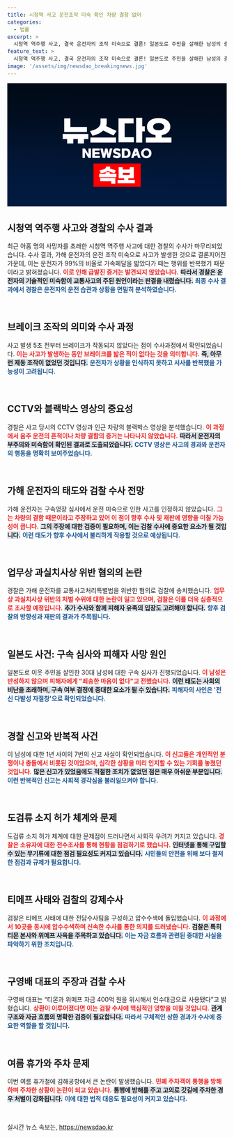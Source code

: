 ```yaml
---
title: 시청역 사고 운전조작 미숙 확인 차량 결함 없어
categories:
  - 법률
excerpt: >
  시청역 역주행 사고, 결국 운전자의 조작 미숙으로 결론! 일본도로 주민을 살해한 남성의 충격적인 태도까지. 경찰과 검찰의 수사 결과가 충격을 안깁니다! 클릭해 사건의 전말을 확인하세요!
feature_text: >
  시청역 역주행 사고, 결국 운전자의 조작 미숙으로 결론! 일본도로 주민을 살해한 남성의 충격적인 태도까지. 경찰과 검찰의 수사 결과가 충격을 안깁니다! 클릭해 사건의 전말을 확인하세요!
image: '/assets/img/newsdao_breakingnews.jpg'
---
```


<p><img src="/assets/img/newsdao_breakingnews.jpg" alt="flaretime 속보" /></p>

<h2 data-ke-size="size26">시청역 역주행 사고와 경찰의 수사 결과</h2>

<p data-ke-size="size16">최근 아홉 명의 사망자를 초래한 시청역 역주행 사고에 대한 경찰의 수사가 마무리되었습니다. 수사 결과, 가해 운전자의 운전 조작 미숙으로 사고가 발생한 것으로 결론지어진 가운데, 이는 운전자가 99%의 비율로 가속페달을 밟았다가 떼는 행위를 반복했기 때문이라고 밝혀졌습니다. <b><span style="color: #ee2323;">이로 인해 급발진 증거는 발견되지 않았습니다.</span></b> <b><span style="background-color: #21538527;">따라서 경찰은 운전자의 기술적인 미숙함이 교통사고의 주된 원인이라는 판결을 내렸습니다.</span></b> <b><span style="color: #1a5490;">최종 수사 결과에서 경찰은 운전자의 운전 습관과 상황을 면밀히 분석하였습니다.</span></b></p>

<p data-ke-size="size16">&nbsp;</p>

<h2 data-ke-size="size26">브레이크 조작의 의미와 수사 과정</h2>

<p data-ke-size="size16">사고 발생 5초 전부터 브레이크가 작동되지 않았다는 점이 수사과정에서 확인되었습니다. <b><span style="color: #ee2323;">이는 사고가 발생하는 동안 브레이크를 밟은 적이 없다는 것을 의미합니다.</span></b> <b><span style="background-color: #21538527;">즉, 아무런 제동 조작이 없었던 것입니다.</span></b> <b><span style="color: #1a5490;">운전자가 상황을 인식하지 못하고 서사를 반복했을 가능성이 고려됩니다.</span></b></p>

<p data-ke-size="size16">&nbsp;</p>

<h2 data-ke-size="size26">CCTV와 블랙박스 영상의 중요성</h2>

<p data-ke-size="size16">경찰은 사고 당시의 CCTV 영상과 인근 차량의 블랙박스 영상을 분석했습니다. <b><span style="color: #ee2323;">이 과정에서 음주 운전의 흔적이나 차량 결함의 증거는 나타나지 않았습니다.</span></b> <b><span style="background-color: #21538527;">따라서 운전자의 부주의와 미숙함이 확인된 결과로 도출되었습니다.</span></b> <b><span style="color: #1a5490;">CCTV 영상은 사고의 경과와 운전자의 행동을 명확히 보여주었습니다.</span></b></p>

<p data-ke-size="size16">&nbsp;</p>

<h2 data-ke-size="size26">가해 운전자의 태도와 검찰 수사 전망</h2>

<p data-ke-size="size16">가해 운전자는 구속영장 심사에서 운전 미숙으로 인한 사고를 인정하지 않았습니다. <b><span style="color: #ee2323;">그는 차량의 결함 때문이라고 주장하고 있어 이 점이 향후 수사 및 재판에 영향을 미칠 가능성이 큽니다.</span></b> <b><span style="background-color: #21538527;">그의 주장에 대한 검증이 필요하며, 이는 검찰 수사에 중요한 요소가 될 것입니다.</span></b> <b><span style="color: #1a5490;">이런 태도가 향후 수사에서 불리하게 작용할 것으로 예상됩니다.</span></b></p>

<p data-ke-size="size16">&nbsp;</p>

<h2 data-ke-size="size26">업무상 과실치사상 위반 혐의의 논란</h2>

<p data-ke-size="size16">경찰은 가해 운전자를 교통사고처리특별법을 위반한 혐의로 검찰에 송치했습니다. <b><span style="color: #ee2323;">업무상 과실치사상 위반의 처벌 수위에 대한 논란이 일고 있으며, 검찰은 이를 더욱 심층적으로 조사할 예정입니다.</span></b> <b><span style="background-color: #21538527;">추가 수사와 함께 피해자 유족의 입장도 고려해야 합니다.</span></b> <b><span style="color: #1a5490;">향후 검찰의 방향성과 재판의 결과가 주목됩니다.</span></b></p>

<p data-ke-size="size16">&nbsp;</p>

<h2 data-ke-size="size26">일본도 사건: 구속 심사와 피해자 사망 원인</h2>

<p data-ke-size="size16">일본도로 이웃 주민을 살인한 30대 남성에 대한 구속 심사가 진행되었습니다. <b><span style="color: #ee2323;">이 남성은 반성하지 않으며 피해자에게 "죄송한 마음이 없다"고 전했습니다.</span></b> <b><span style="background-color: #21538527;">이런 태도는 사회의 비난을 초래하며, 구속 여부 결정에 중대한 요소가 될 수 있습니다.</span></b> <b><span style="color: #1a5490;">피해자의 사인은 '전신 다발성 자절창'으로 확인되었습니다.</span></b></p>

<p data-ke-size="size16">&nbsp;</p>

<h2 data-ke-size="size26">경찰 신고와 반복적 사건</h2>

<p data-ke-size="size16">이 남성에 대한 1년 사이의 7번의 신고 사실이 확인되었습니다. <b><span style="color: #ee2323;">이 신고들은 개인적인 분쟁이나 충돌에서 비롯된 것이었으며, 심각한 상황을 미리 인지할 수 있는 기회를 놓쳤던 것입니다.</span></b> <b><span style="background-color: #21538527;">많은 신고가 있었음에도 적절한 조치가 없었던 점은 매우 아쉬운 부분입니다.</span></b> <b><span style="color: #1a5490;">이런 반복적인 신고는 사회적 경각심을 불러일으켜야 합니다.</span></b></p>

<p data-ke-size="size16">&nbsp;</p>

<h2 data-ke-size="size26">도검류 소지 허가 체계와 문제</h2>

<p data-ke-size="size16">도검류 소지 허가 체계에 대한 문제점이 드러나면서 사회적 우려가 커지고 있습니다. <b><span style="color: #ee2323;">경찰은 소유자에 대한 전수조사를 통해 현황을 점검하기로 했습니다.</span></b> <b><span style="background-color: #21538527;">인터넷을 통해 구입할 수 있는 무기류에 대한 점검 필요성도 커지고 있습니다.</span></b> <b><span style="color: #1a5490;">시민들의 안전을 위해 보다 철저한 점검과 규제가 필요합니다.</span></b></p>

<p data-ke-size="size16">&nbsp;</p>

<h2 data-ke-size="size26">티메프 사태와 검찰의 강제수사</h2>

<p data-ke-size="size16">검찰은 티메프 사태에 대한 전담수사팀을 구성하고 압수수색에 돌입했습니다. <b><span style="color: #ee2323;">이 과정에서 10곳을 동시에 압수수색하며 신속한 수사를 통한 의지를 드러냈습니다.</span></b> <b><span style="background-color: #21538527;">검찰은 특히 티몬 본사와 위메프 사옥을 주목하고 있습니다.</span></b> <b><span style="color: #1a5490;">이는 자금 흐름과 관련된 중대한 사실을 파악하기 위한 조치입니다.</span></b></p>

<p data-ke-size="size16">&nbsp;</p>

<h2 data-ke-size="size26">구영배 대표의 주장과 검찰 수사</h2>

<p data-ke-size="size16">구영배 대표는 “티몬과 위메프 자금 400억 원을 위시해서 인수대금으로 사용됐다”고 밝혔습니다. <b><span style="color: #ee2323;">상환이 이루어졌다면 이는 검찰 수사에 핵심적인 영향을 미칠 것입니다.</span></b> <b><span style="background-color: #21538527;">관계 구조와 자금 흐름의 명확한 검증이 필요합니다.</span></b> <b><span style="color: #1a5490;">따라서 구체적인 상환 경과가 수사에 중요한 역할을 할 것입니다.</span></b></p>

<p data-ke-size="size16">&nbsp;</p>

<h2 data-ke-size="size26">여름 휴가와 주차 문제</h2>

<p data-ke-size="size16">이번 여름 휴가철에 김해공항에서 큰 논란이 발생했습니다. <b><span style="color: #ee2323;">민폐 주차객이 통행을 방해하며 주차한 상황이 논란이 되고 있습니다.</span></b> <b><span style="background-color: #21538527;">통행에 방해를 주고 고의로 갓길에 주차한 경우 처벌이 강화됩니다.</span></b> <b><span style="color: #1a5490;">이에 대한 법적 대응도 필요성이 커지고 있습니다.</span></b></p>

<p data-ke-size="size16">&nbsp;</p>
실시간 뉴스 속보는, <a href="https://newsdao.kr" rel="dofollow">https://newsdao.kr</a>


